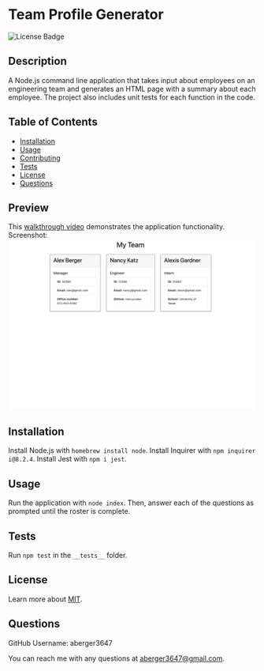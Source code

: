 
# Team Profile Generator

![License Badge](https://img.shields.io/badge/license-MIT-blue)

## Description
A Node.js command line application that takes input about employees on an engineering team and generates an HTML page  with a summary about  each employee. The project also includes unit tests for each function in the code.
  
## Table of Contents
- [Installation](#installation)
- [Usage](#usage)
- [Contributing](#contributing)
- [Tests](#test)
- [License](#license)
- [Questions](#questions)
  
## Preview
This [walkthrough video](https://drive.google.com/file/d/1ZCeY5yY0bbW-7o2rz4_NmjDg9ZAL52UV/view?usp=sharing) demonstrates the application functionality.<br>
Screenshot:<br>
<img src ="./screenshot.png" width="500">

## Installation
Install Node.js with `homebrew install node`. Install Inquirer with `npm inquirer i@8.2.4`. Install Jest with  `npm i jest`.
  
## Usage
Run the application with `node index`. Then, answer each of the questions as prompted until the roster is complete.

## Tests
Run `npm test` in the `__tests__` folder.
  
## License
Learn more about [MIT](https://choosealicense.com/licenses/mit/).
  
## Questions
GitHub Username: aberger3647

You can reach me with any questions at aberger3647@gmail.com.
